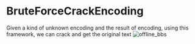# BruteForceCrackEncoding
Given a kind of unknown encoding and the result of encoding, using this framework, we can crack and get the original text
![offline_bbs](https://raw.githubusercontent.com/cryzlasm/BruteForceCrackEncoding/master/README.png)
